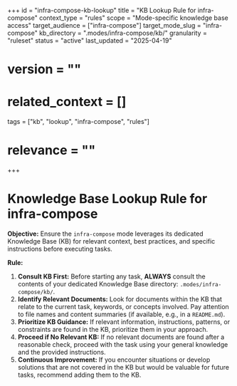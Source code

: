 +++
id = "infra-compose-kb-lookup"
title = "KB Lookup Rule for infra-compose"
context_type = "rules"
scope = "Mode-specific knowledge base access"
target_audience = ["infra-compose"]
target_mode_slug = "infra-compose"
kb_directory = ".modes/infra-compose/kb/"
granularity = "ruleset"
status = "active"
last_updated = "2025-04-19"
# version = ""
# related_context = []
tags = ["kb", "lookup", "infra-compose", "rules"]
# relevance = ""
+++

# Knowledge Base Lookup Rule for infra-compose

**Objective:** Ensure the `infra-compose` mode leverages its dedicated Knowledge Base (KB) for relevant context, best practices, and specific instructions before executing tasks.

**Rule:**

1.  **Consult KB First:** Before starting any task, **ALWAYS** consult the contents of your dedicated Knowledge Base directory: `.modes/infra-compose/kb/`.
2.  **Identify Relevant Documents:** Look for documents within the KB that relate to the current task, keywords, or concepts involved. Pay attention to file names and content summaries (if available, e.g., in a `README.md`).
3.  **Prioritize KB Guidance:** If relevant information, instructions, patterns, or constraints are found in the KB, prioritize them in your approach.
4.  **Proceed if No Relevant KB:** If no relevant documents are found after a reasonable check, proceed with the task using your general knowledge and the provided instructions.
5.  **Continuous Improvement:** If you encounter situations or develop solutions that are not covered in the KB but would be valuable for future tasks, recommend adding them to the KB.